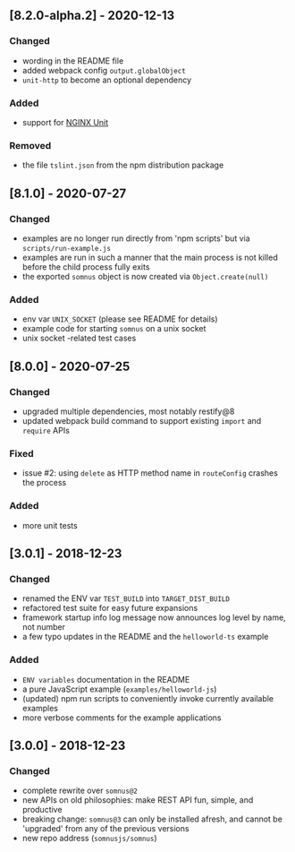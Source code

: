 ## [8.2.0-alpha.2] - 2020-12-13
### Changed
- wording in the README file
- added webpack config `output.globalObject`
- `unit-http` to become an optional dependency

### Added
- support for [NGINX Unit](https://www.nginx.com/blog/introducing-nginx-unit/)

### Removed
- the file `tslint.json` from the npm distribution package

## [8.1.0] - 2020-07-27
### Changed
- examples are no longer run directly from 'npm scripts' but via `scripts/run-example.js`
- examples are run in such a manner that the main process is not killed before the child process fully exits
- the exported `somnus` object is now created via `Object.create(null)`

### Added
- env var `UNIX_SOCKET` (please see README for details)
- example code for starting `somnus` on a unix socket
- unix socket -related test cases

## [8.0.0] - 2020-07-25
### Changed
- upgraded multiple dependencies, most notably restify@8
- updated webpack build command to support existing `import` and `require` APIs

### Fixed
- issue #2: using `delete` as HTTP method name in `routeConfig` crashes the process

### Added
- more unit tests

## [3.0.1] - 2018-12-23
### Changed
- renamed the ENV var `TEST_BUILD` into `TARGET_DIST_BUILD`
- refactored test suite for easy future expansions
- framework startup info log message now announces log level by name, not number
- a few typo updates in the README and the `helloworld-ts` example

### Added
- `ENV variables` documentation in the README
- a pure JavaScript example (`examples/helloworld-js`)
- (updated) npm run scripts to conveniently invoke currently available examples
- more verbose comments for the example applications

## [3.0.0] - 2018-12-23
### Changed
- complete rewrite over `somnus@2`
- new APIs on old philosophies: make REST API fun, simple, and productive
- breaking change: `somnus@3` can only be installed afresh, and cannot be 'upgraded' from any of the previous versions
- new repo address (`somnusjs/somnus`)
